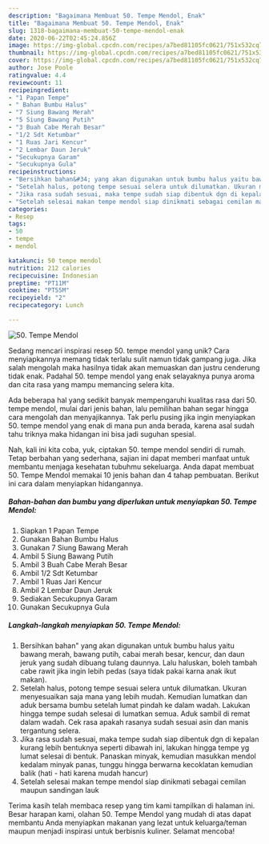 ```yaml
---
description: "Bagaimana Membuat 50. Tempe Mendol, Enak"
title: "Bagaimana Membuat 50. Tempe Mendol, Enak"
slug: 1318-bagaimana-membuat-50-tempe-mendol-enak
date: 2020-06-22T02:45:24.856Z
image: https://img-global.cpcdn.com/recipes/a7bed81105fc0621/751x532cq70/50-tempe-mendol-foto-resep-utama.jpg
thumbnail: https://img-global.cpcdn.com/recipes/a7bed81105fc0621/751x532cq70/50-tempe-mendol-foto-resep-utama.jpg
cover: https://img-global.cpcdn.com/recipes/a7bed81105fc0621/751x532cq70/50-tempe-mendol-foto-resep-utama.jpg
author: Jose Poole
ratingvalue: 4.4
reviewcount: 11
recipeingredient:
- "1 Papan Tempe"
- " Bahan Bumbu Halus"
- "7 Siung Bawang Merah"
- "5 Siung Bawang Putih"
- "3 Buah Cabe Merah Besar"
- "1/2 Sdt Ketumbar"
- "1 Ruas Jari Kencur"
- "2 Lembar Daun Jeruk"
- "Secukupnya Garam"
- "Secukupnya Gula"
recipeinstructions:
- "Bersihkan bahan&#34; yang akan digunakan untuk bumbu halus yaitu bawang merah, bawang putih, cabai merah besar, kencur, dan daun jeruk yang sudah dibuang tulang daunnya. Lalu haluskan, boleh tambah cabe rawit jika ingin lebih pedas (saya tidak pakai karna anak ikut makan)."
- "Setelah halus, potong tempe sesuai selera untuk dilumatkan. Ukuran menyesuaikan saja mana yang lebih mudah. Kemudian lumatkan dan aduk bersama bumbu setelah lumat pindah ke dalam wadah. Lakukan hingga tempe sudah selesai di lumatkan semua. Aduk sambil di remat dalam wadah. Cek rasa apakah rasanya sudah sesuai asin dan manis tergantung selera."
- "Jika rasa sudah sesuai, maka tempe sudah siap dibentuk dgn di kepalan kurang lebih bentuknya seperti dibawah ini, lakukan hingga tempe yg lumat selesai di bentuk. Panaskan minyak, kemudian masukkan mendol kedalam minyak panas, tunggu hingga berwarna kecoklatan kemudian balik (hati - hati karena mudah hancur)"
- "Setelah selesai makan tempe mendol siap dinikmati sebagai cemilan maupun sandingan lauk"
categories:
- Resep
tags:
- 50
- tempe
- mendol

katakunci: 50 tempe mendol 
nutrition: 212 calories
recipecuisine: Indonesian
preptime: "PT11M"
cooktime: "PT55M"
recipeyield: "2"
recipecategory: Lunch

---
```



![50. Tempe Mendol](https://img-global.cpcdn.com/recipes/a7bed81105fc0621/751x532cq70/50-tempe-mendol-foto-resep-utama.jpg)

Sedang mencari inspirasi resep 50. tempe mendol yang unik? Cara menyiapkannya memang tidak terlalu sulit namun tidak gampang juga. Jika salah mengolah maka hasilnya tidak akan memuaskan dan justru cenderung tidak enak. Padahal 50. tempe mendol yang enak selayaknya punya aroma dan cita rasa yang mampu memancing selera kita.



Ada beberapa hal yang sedikit banyak mempengaruhi kualitas rasa dari 50. tempe mendol, mulai dari jenis bahan, lalu pemilihan bahan segar hingga cara mengolah dan menyajikannya. Tak perlu pusing jika ingin menyiapkan 50. tempe mendol yang enak di mana pun anda berada, karena asal sudah tahu triknya maka hidangan ini bisa jadi suguhan spesial.


Nah, kali ini kita coba, yuk, ciptakan 50. tempe mendol sendiri di rumah. Tetap berbahan yang sederhana, sajian ini dapat memberi manfaat untuk membantu menjaga kesehatan tubuhmu sekeluarga. Anda dapat membuat 50. Tempe Mendol memakai 10 jenis bahan dan 4 tahap pembuatan. Berikut ini cara dalam menyiapkan hidangannya.

<!--inarticleads1-->

##### Bahan-bahan dan bumbu yang diperlukan untuk menyiapkan 50. Tempe Mendol:

1. Siapkan 1 Papan Tempe
1. Gunakan  Bahan Bumbu Halus
1. Gunakan 7 Siung Bawang Merah
1. Ambil 5 Siung Bawang Putih
1. Ambil 3 Buah Cabe Merah Besar
1. Ambil 1/2 Sdt Ketumbar
1. Ambil 1 Ruas Jari Kencur
1. Ambil 2 Lembar Daun Jeruk
1. Sediakan Secukupnya Garam
1. Gunakan Secukupnya Gula




<!--inarticleads2-->

##### Langkah-langkah menyiapkan 50. Tempe Mendol:

1. Bersihkan bahan&#34; yang akan digunakan untuk bumbu halus yaitu bawang merah, bawang putih, cabai merah besar, kencur, dan daun jeruk yang sudah dibuang tulang daunnya. Lalu haluskan, boleh tambah cabe rawit jika ingin lebih pedas (saya tidak pakai karna anak ikut makan).
1. Setelah halus, potong tempe sesuai selera untuk dilumatkan. Ukuran menyesuaikan saja mana yang lebih mudah. Kemudian lumatkan dan aduk bersama bumbu setelah lumat pindah ke dalam wadah. Lakukan hingga tempe sudah selesai di lumatkan semua. Aduk sambil di remat dalam wadah. Cek rasa apakah rasanya sudah sesuai asin dan manis tergantung selera.
1. Jika rasa sudah sesuai, maka tempe sudah siap dibentuk dgn di kepalan kurang lebih bentuknya seperti dibawah ini, lakukan hingga tempe yg lumat selesai di bentuk. Panaskan minyak, kemudian masukkan mendol kedalam minyak panas, tunggu hingga berwarna kecoklatan kemudian balik (hati - hati karena mudah hancur)
1. Setelah selesai makan tempe mendol siap dinikmati sebagai cemilan maupun sandingan lauk




Terima kasih telah membaca resep yang tim kami tampilkan di halaman ini. Besar harapan kami, olahan 50. Tempe Mendol yang mudah di atas dapat membantu Anda menyiapkan makanan yang lezat untuk keluarga/teman maupun menjadi inspirasi untuk berbisnis kuliner. Selamat mencoba!
